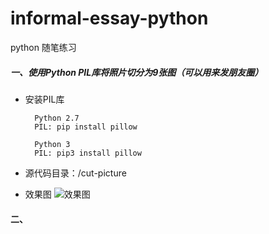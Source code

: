 # informal-essay-python

python 随笔练习

##### 一、使用Python PIL库将照片切分为9张图（可以用来发朋友圈）

* 安装PIL库

        Python 2.7
        PIL: pip install pillow

        Python 3
        PIL: pip3 install pillow

* 源代码目录：/cut-picture
* 效果图
![效果图](https://raw.github.com/eastFu/docs/master/informal-easy-python/cut-picture/cut-picture.png)

#### 二、